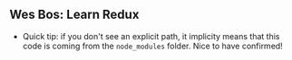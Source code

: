 ## Wes Bos: Learn Redux
- Quick tip: if you don't see an explicit path, it implicity means that this code is coming from the `node_modules` folder. Nice to have confirmed!